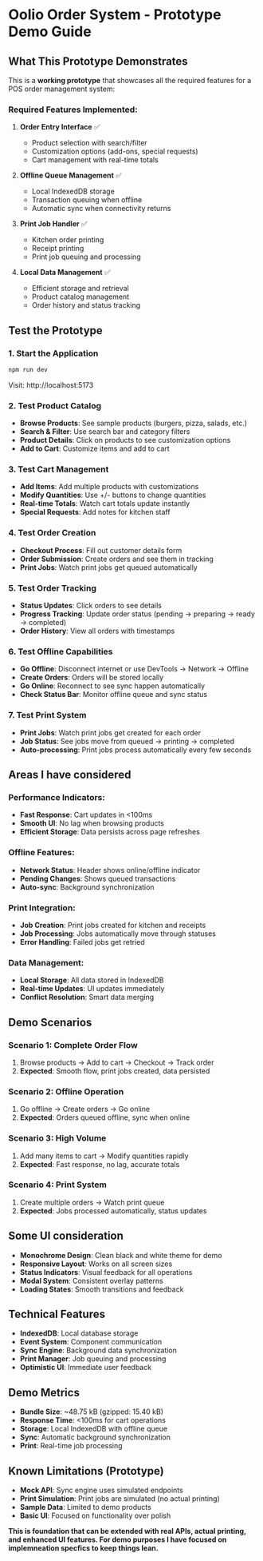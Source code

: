 # Oolio Order System - Prototype Demo Guide

## **What This Prototype Demonstrates**

This is a **working prototype** that showcases all the required features for a POS order management system:

### **Required Features Implemented:**

1. **Order Entry Interface** ✅
   - Product selection with search/filter
   - Customization options (add-ons, special requests)
   - Cart management with real-time totals

2. **Offline Queue Management** ✅
   - Local IndexedDB storage
   - Transaction queuing when offline
   - Automatic sync when connectivity returns

3. **Print Job Handler** ✅
   - Kitchen order printing
   - Receipt printing
   - Print job queuing and processing

4. **Local Data Management** ✅
   - Efficient storage and retrieval
   - Product catalog management
   - Order history and status tracking

##  **Test the Prototype**

### **1. Start the Application**
```bash
npm run dev
```
Visit: http://localhost:5173

### **2. Test Product Catalog**
- **Browse Products**: See sample products (burgers, pizza, salads, etc.)
- **Search & Filter**: Use search bar and category filters
- **Product Details**: Click on products to see customization options
- **Add to Cart**: Customize items and add to cart

### **3. Test Cart Management**
- **Add Items**: Add multiple products with customizations
- **Modify Quantities**: Use +/- buttons to change quantities
- **Real-time Totals**: Watch cart totals update instantly
- **Special Requests**: Add notes for kitchen staff

### **4. Test Order Creation**
- **Checkout Process**: Fill out customer details form
- **Order Submission**: Create orders and see them in tracking
- **Print Jobs**: Watch print jobs get queued automatically

### **5. Test Order Tracking**
- **Status Updates**: Click orders to see details
- **Progress Tracking**: Update order status (pending → preparing → ready → completed)
- **Order History**: View all orders with timestamps

### **6. Test Offline Capabilities**
- **Go Offline**: Disconnect internet or use DevTools → Network → Offline
- **Create Orders**: Orders will be stored locally
- **Go Online**: Reconnect to see sync happen automatically
- **Check Status Bar**: Monitor offline queue and sync status

### **7. Test Print System**
- **Print Jobs**: Watch print jobs get created for each order
- **Job Status**: See jobs move from queued → printing → completed
- **Auto-processing**: Print jobs process automatically every few seconds

## **Areas I have considered**

### **Performance Indicators:**
- **Fast Response**: Cart updates in <100ms
- **Smooth UI**: No lag when browsing products
- **Efficient Storage**: Data persists across page refreshes

### **Offline Features:**
- **Network Status**: Header shows online/offline indicator
- **Pending Changes**: Shows queued transactions
- **Auto-sync**: Background synchronization

### **Print Integration:**
- **Job Creation**: Print jobs created for kitchen and receipts
- **Job Processing**: Jobs automatically move through statuses
- **Error Handling**: Failed jobs get retried

### **Data Management:**
- **Local Storage**: All data stored in IndexedDB
- **Real-time Updates**: UI updates immediately
- **Conflict Resolution**: Smart data merging

##  **Demo Scenarios**

### **Scenario 1: Complete Order Flow**
1. Browse products → Add to cart → Checkout → Track order
2. **Expected**: Smooth flow, print jobs created, data persisted

### **Scenario 2: Offline Operation**
1. Go offline → Create orders → Go online
2. **Expected**: Orders queued offline, sync when online

### **Scenario 3: High Volume**
1. Add many items to cart → Modify quantities rapidly
2. **Expected**: Fast response, no lag, accurate totals

### **Scenario 4: Print System**
1. Create multiple orders → Watch print queue
2. **Expected**: Jobs processed automatically, status updates

## **Some UI consideration**

- **Monochrome Design**: Clean black and white theme for demo
- **Responsive Layout**: Works on all screen sizes
- **Status Indicators**: Visual feedback for all operations
- **Modal System**: Consistent overlay patterns
- **Loading States**: Smooth transitions and feedback

## **Technical Features**

- **IndexedDB**: Local database storage
- **Event System**: Component communication
- **Sync Engine**: Background data synchronization
- **Print Manager**: Job queuing and processing
- **Optimistic UI**: Immediate user feedback

## **Demo Metrics**

- **Bundle Size**: ~48.75 kB (gzipped: 15.40 kB)
- **Response Time**: <100ms for cart operations
- **Storage**: Local IndexedDB with offline queue
- **Sync**: Automatic background synchronization
- **Print**: Real-time job processing

## **Known Limitations (Prototype)**

- **Mock API**: Sync engine uses simulated endpoints
- **Print Simulation**: Print jobs are simulated (no actual printing)
- **Sample Data**: Limited to demo products
- **Basic UI**: Focused on functionality over polish


**This is foundation that can be extended with real APIs, actual printing, and enhanced UI features. For demo purposes I have focused on implemneation specfics to keep things lean.**
